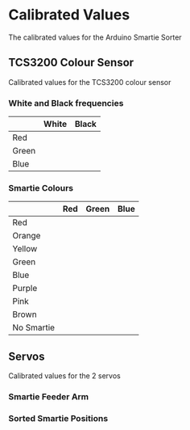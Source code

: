 # Calibrated Values

The calibrated values for the Arduino Smartie Sorter

## TCS3200 Colour Sensor

Calibrated values for the TCS3200 colour sensor

### White and Black frequencies

|       | White | Black |
|-------|-------|-------|
| Red   |       |       |
| Green |       |       |
| Blue  |       |       |

### Smartie Colours

|            | Red | Green | Blue |
|------------|-----|-------|------|
| Red        |     |       |      |
| Orange     |     |       |      |
| Yellow     |     |       |      |
| Green      |     |       |      |
| Blue       |     |       |      |
| Purple     |     |       |      |
| Pink       |     |       |      |
| Brown      |     |       |      |
| No Smartie |     |       |      |

## Servos

Calibrated values for the 2 servos

### Smartie Feeder Arm


### Sorted Smartie Positions


